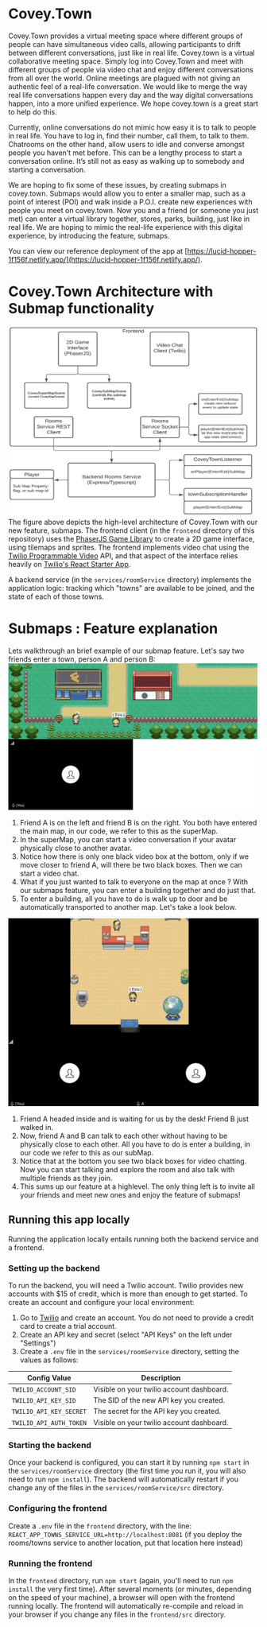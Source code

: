 # Covey.Town

Covey.Town provides a virtual meeting space where different groups of people can have simultaneous video calls, allowing participants to drift between different conversations, just like in real life.    Covey.town is a virtual collaborative meeting space.  Simply log into Covey.Town and meet with different groups of people via video chat and enjoy different conversations from all over the world.  Online meetings are plagued with not giving an authentic feel of a real-life conversation.  We would like to merge the way real life conversations happen every day and the way digital conversations happen, into a more unified experience.  We hope covey.town is a great start to help do this.

Currently, online conversations do not mimic how easy it is to talk to people in real life.  You have to log in, find their number, call them, to talk to them.  Chatrooms on the other hand, allow users to idle and converse amongst people you haven’t met before.  This can be a lengthy process to start a conversation online.  It’s still not as easy as walking up to somebody and starting a conversation.

We are hoping to fix some of these issues, by creating submaps in covey.town.  Submaps would allow you to enter a smaller map, such as a point of interest (POI) and walk inside a P.O.I. create new experiences with people you meet on covey.town.  Now you and a friend (or someone you just met) can enter a virtual library together, stores, parks, building, just like in real life.  We are hoping to mimic the real-life experience with this digital experience, by introducing the feature, submaps. 

You can view our reference deployment of the app at [https://lucid-hopper-1f156f.netlify.app/](https://lucid-hopper-1f156f.netlify.app/).

# Covey.Town Architecture with Submap functionality
![Covey.Town Architecture](docs/Group41_Architecture.png)
The figure above depicts the high-level architecture of Covey.Town with our new feature, submaps.
The frontend client (in the `frontend` directory of this repository) uses the [PhaserJS Game Library](https://phaser.io) to create a 2D game interface, using tilemaps and sprites.
The frontend implements video chat using the [Twilio Programmable Video](https://www.twilio.com/docs/video) API, and that aspect of the interface relies heavily on [Twilio's React Starter App](https://github.com/twilio/twilio-video-app-react).

A backend service (in the `services/roomService` directory) implements the application logic: tracking which "towns" are available to be joined, and the state of each of those towns.

# Submaps : Feature explanation
Lets walkthrough an brief example of our submap feature.  Let's say two friends enter a town, person A and person B:
![SuperMap spawnpoint](docs/Group41_Spawnpoint_2friends.png)
1. Friend A is on the left and friend B is on the right.  You both have entered the main map, in our code, we refer to this as the superMap.
2. In the superMap, you can start a video conversation if your avatar physically close to another avatar.
3. Notice how there is only one black video box at the bottom, only if we move closer to friend A, will there be two black boxes.  Then we can start a video chat.
4. What if you just wanted to talk to everyone on the map at once ?  With our submaps feature, you can enter a building together and do just that.
5. To enter a building, all you have to do is walk up to door and be automatically transported to another map.  Let's take a look below.

![subMap_2friends](docs/Group41_Submap_2friends.png)
1. Friend A headed inside and is waiting for us by the desk!  Friend B just walked in.
2. Now, friend A and B can talk to each other without having to be physically close to each other. All you have to do is enter a building, in our code we refer to this as our subMap.
3. Notice that at the bottom you see two black boxes for video chatting.  Now you can start talking and explore the room and also talk with multiple friends as they join.
4. This sums up our feature at a highlevel.  The only thing left is to invite all your friends and meet new ones and enjoy the feature of submaps!


## Running this app locally

Running the application locally entails running both the backend service and a frontend.

### Setting up the backend

To run the backend, you will need a Twilio account. Twilio provides new accounts with $15 of credit, which is more than enough to get started.
To create an account and configure your local environment:

1. Go to [Twilio](https://www.twilio.com/) and create an account. You do not need to provide a credit card to create a trial account.
2. Create an API key and secret (select "API Keys" on the left under "Settings")
3. Create a `.env` file in the `services/roomService` directory, setting the values as follows:

| Config Value            | Description                               |
| ----------------------- | ----------------------------------------- |
| `TWILIO_ACCOUNT_SID`    | Visible on your twilio account dashboard. |
| `TWILIO_API_KEY_SID`    | The SID of the new API key you created.   |
| `TWILIO_API_KEY_SECRET` | The secret for the API key you created.   |
| `TWILIO_API_AUTH_TOKEN` | Visible on your twilio account dashboard. |

### Starting the backend

Once your backend is configured, you can start it by running `npm start` in the `services/roomService` directory (the first time you run it, you will also need to run `npm install`).
The backend will automatically restart if you change any of the files in the `services/roomService/src` directory.

### Configuring the frontend

Create a `.env` file in the `frontend` directory, with the line: `REACT_APP_TOWNS_SERVICE_URL=http://localhost:8081` (if you deploy the rooms/towns service to another location, put that location here instead)

### Running the frontend

In the `frontend` directory, run `npm start` (again, you'll need to run `npm install` the very first time). After several moments (or minutes, depending on the speed of your machine), a browser will open with the frontend running locally.
The frontend will automatically re-compile and reload in your browser if you change any files in the `frontend/src` directory.
